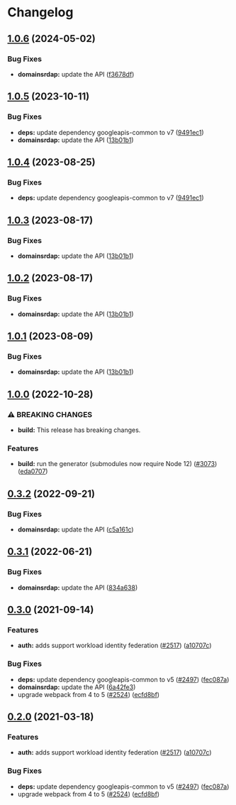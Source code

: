 # Changelog

## [1.0.6](https://github.com/googleapis/google-api-nodejs-client/compare/domainsrdap-v1.0.5...domainsrdap-v1.0.6) (2024-05-02)


### Bug Fixes

* **domainsrdap:** update the API ([f3678df](https://github.com/googleapis/google-api-nodejs-client/commit/f3678df1b0f9621c9319be5c32b5c1ae0257409f))

## [1.0.5](https://github.com/googleapis/google-api-nodejs-client/compare/domainsrdap-v1.0.4...domainsrdap-v1.0.5) (2023-10-11)


### Bug Fixes

* **deps:** update dependency googleapis-common to v7 ([9491ec1](https://github.com/googleapis/google-api-nodejs-client/commit/9491ec1cdc3c413e7d73edcfcd59cf5c28a7c855))
* **domainsrdap:** update the API ([13b01b1](https://github.com/googleapis/google-api-nodejs-client/commit/13b01b176793122c382aa2c7635096346a74939d))

## [1.0.4](https://github.com/googleapis/google-api-nodejs-client/compare/domainsrdap-v1.0.3...domainsrdap-v1.0.4) (2023-08-25)


### Bug Fixes

* **deps:** update dependency googleapis-common to v7 ([9491ec1](https://github.com/googleapis/google-api-nodejs-client/commit/9491ec1cdc3c413e7d73edcfcd59cf5c28a7c855))

## [1.0.3](https://github.com/googleapis/google-api-nodejs-client/compare/domainsrdap-v1.0.2...domainsrdap-v1.0.3) (2023-08-17)


### Bug Fixes

* **domainsrdap:** update the API ([13b01b1](https://github.com/googleapis/google-api-nodejs-client/commit/13b01b176793122c382aa2c7635096346a74939d))

## [1.0.2](https://github.com/googleapis/google-api-nodejs-client/compare/domainsrdap-v1.0.1...domainsrdap-v1.0.2) (2023-08-17)


### Bug Fixes

* **domainsrdap:** update the API ([13b01b1](https://github.com/googleapis/google-api-nodejs-client/commit/13b01b176793122c382aa2c7635096346a74939d))

## [1.0.1](https://github.com/googleapis/google-api-nodejs-client/compare/domainsrdap-v1.0.0...domainsrdap-v1.0.1) (2023-08-09)


### Bug Fixes

* **domainsrdap:** update the API ([13b01b1](https://github.com/googleapis/google-api-nodejs-client/commit/13b01b176793122c382aa2c7635096346a74939d))

## [1.0.0](https://github.com/googleapis/google-api-nodejs-client/compare/domainsrdap-v0.3.2...domainsrdap-v1.0.0) (2022-10-28)


### ⚠ BREAKING CHANGES

* **build:** This release has breaking changes.

### Features

* **build:** run the generator (submodules now require Node 12) ([#3073](https://github.com/googleapis/google-api-nodejs-client/issues/3073)) ([eda0707](https://github.com/googleapis/google-api-nodejs-client/commit/eda07079dadab46a80b6f9ede618f4f43030169e))

## [0.3.2](https://github.com/googleapis/google-api-nodejs-client/compare/domainsrdap-v0.3.1...domainsrdap-v0.3.2) (2022-09-21)


### Bug Fixes

* **domainsrdap:** update the API ([c5a161c](https://github.com/googleapis/google-api-nodejs-client/commit/c5a161cbd71c37e312b3ba1c68b4beb401ddfb95))

## [0.3.1](https://github.com/googleapis/google-api-nodejs-client/compare/domainsrdap-v0.3.0...domainsrdap-v0.3.1) (2022-06-21)


### Bug Fixes

* **domainsrdap:** update the API ([834a638](https://github.com/googleapis/google-api-nodejs-client/commit/834a63837b08750b5da6cefcbeba2480bb584195))

## [0.3.0](https://www.github.com/googleapis/google-api-nodejs-client/compare/domainsrdap-v0.2.0...domainsrdap-v0.3.0) (2021-09-14)


### Features

* **auth:** adds support workload identity federation ([#2517](https://www.github.com/googleapis/google-api-nodejs-client/issues/2517)) ([a10707c](https://www.github.com/googleapis/google-api-nodejs-client/commit/a10707c477759e7c9ef6360a2fe800856fb600c1))


### Bug Fixes

* **deps:** update dependency googleapis-common to v5 ([#2497](https://www.github.com/googleapis/google-api-nodejs-client/issues/2497)) ([fec087a](https://www.github.com/googleapis/google-api-nodejs-client/commit/fec087abcf3d994dd41c3ffa0a0c12b1f9f09dae))
* **domainsrdap:** update the API ([6a42fe3](https://www.github.com/googleapis/google-api-nodejs-client/commit/6a42fe3aabfed50f979395d6af376d0e67b4d885))
* upgrade webpack from 4 to 5  ([#2524](https://www.github.com/googleapis/google-api-nodejs-client/issues/2524)) ([ecfd8bf](https://www.github.com/googleapis/google-api-nodejs-client/commit/ecfd8bfcd06e1beabff7ec9a8c4000222379eb8d))

## [0.2.0](https://www.github.com/googleapis/google-api-nodejs-client/compare/domainsrdap-v0.1.0...domainsrdap-v0.2.0) (2021-03-18)


### Features

* **auth:** adds support workload identity federation ([#2517](https://www.github.com/googleapis/google-api-nodejs-client/issues/2517)) ([a10707c](https://www.github.com/googleapis/google-api-nodejs-client/commit/a10707c477759e7c9ef6360a2fe800856fb600c1))


### Bug Fixes

* **deps:** update dependency googleapis-common to v5 ([#2497](https://www.github.com/googleapis/google-api-nodejs-client/issues/2497)) ([fec087a](https://www.github.com/googleapis/google-api-nodejs-client/commit/fec087abcf3d994dd41c3ffa0a0c12b1f9f09dae))
* upgrade webpack from 4 to 5  ([#2524](https://www.github.com/googleapis/google-api-nodejs-client/issues/2524)) ([ecfd8bf](https://www.github.com/googleapis/google-api-nodejs-client/commit/ecfd8bfcd06e1beabff7ec9a8c4000222379eb8d))
